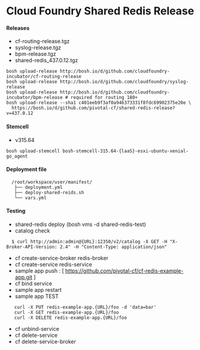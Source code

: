 # Cloud Foundry Shared Redis Release

#### Releases
- cf-routing-release.tgz
- syslog-release.tgz
- bpm-release.tgz
- shared-redis_437.0.12.tgz

```
bosh upload-release http://bosh.io/d/github.com/cloudfoundry-incubator/cf-routing-release
bosh upload-release http://bosh.io/d/github.com/cloudfoundry/syslog-release
bosh upload-release http://bosh.io/d/github.com/cloudfoundry-incubator/bpm-release # required for routing 180+
bosh upload-release --sha1 c401eeb9f3af0a946373331f8fdc69902375e20e \
  https://bosh.io/d/github.com/pivotal-cf/shared-redis-release?v=437.0.12
```

#### Stemcell 
- v315.64
```
bosh upload-stemcell bosh-stemcell-315.64-{laaS}-esxi-ubuntu-xenial-go_agent
```

#### Deployment file
```
  /root/workspace/user/manifest/
   ├── deployment.yml
   ├── deploy-shared-reids.sh
   └── vars.yml
```

#### Testing
- shared-redis deploy (bosh vms -d shared-redis-test)
- catalog check
```
  $ curl http://admin:admin@{URL}:12350/v2/catalog -X GET -H "X-Broker-API-Version: 2.4" -H "Content-Type: application/json"
```

- cf create-service-broker redis-broker
- cf create-service redis-service
-  sample app push : [ https://github.com/pivotal-cf/cf-redis-example-app.git ]
- cf bind service
- sample app restart
- sample app TEST
```
   curl -X PUT redis-example-app.{URL}/foo -d 'data=bar'
   curl -X GET redis-example-app.{URL}/foo
   curl -X DELETE redis-example-app.{URL}/foo
```
- cf unbind-service
- cf delete-service
- cf delete-service-broker


